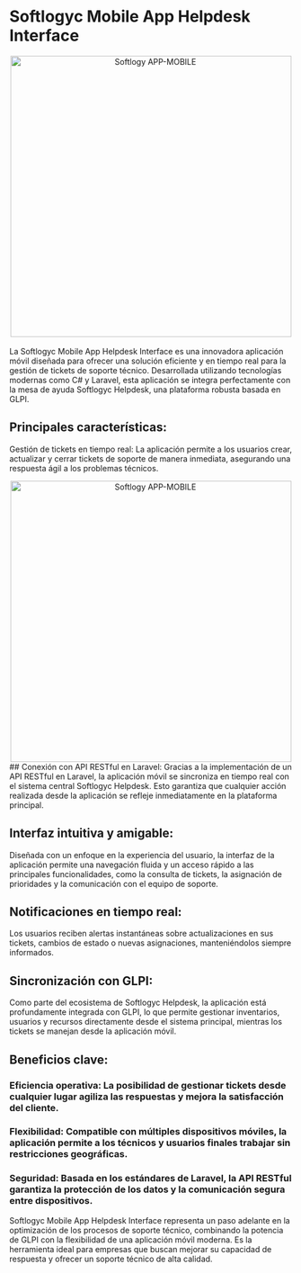 # Softlogyc Mobile App Helpdesk Interface

<div align="center">
 <img align="center" width="500px" src="https://github.com/user-attachments/assets/781312cc-46cb-43a9-a575-0d8007094eb5" alt="Softlogy APP-MOBILE"/>
</div>
 
<br>
La Softlogyc Mobile App Helpdesk Interface es una innovadora aplicación móvil diseñada para ofrecer una solución eficiente y en tiempo real para la gestión de tickets de soporte técnico. Desarrollada utilizando tecnologías modernas como C# y Laravel, esta aplicación se integra perfectamente con la mesa de ayuda Softlogyc Helpdesk, una plataforma robusta basada en GLPI.


## Principales características:
Gestión de tickets en tiempo real:
La aplicación permite a los usuarios crear, actualizar y cerrar tickets de soporte de manera inmediata, asegurando una respuesta ágil a los problemas técnicos.
<div align="center">
 <img align="center" width="500px" src="https://github.com/user-attachments/assets/5424047c-415d-41a9-8f16-f9d4ffc2e546" alt="Softlogy APP-MOBILE"/>
</div>
## Conexión con API RESTful en Laravel:
Gracias a la implementación de un API RESTful en Laravel, la aplicación móvil se sincroniza en tiempo real con el sistema central Softlogyc Helpdesk. Esto garantiza que cualquier acción realizada desde la aplicación se refleje inmediatamente en la plataforma principal.

## Interfaz intuitiva y amigable:
Diseñada con un enfoque en la experiencia del usuario, la interfaz de la aplicación permite una navegación fluida y un acceso rápido a las principales funcionalidades, como la consulta de tickets, la asignación de prioridades y la comunicación con el equipo de soporte.

## Notificaciones en tiempo real:
Los usuarios reciben alertas instantáneas sobre actualizaciones en sus tickets, cambios de estado o nuevas asignaciones, manteniéndolos siempre informados.

## Sincronización con GLPI:
Como parte del ecosistema de Softlogyc Helpdesk, la aplicación está profundamente integrada con GLPI, lo que permite gestionar inventarios, usuarios y recursos directamente desde el sistema principal, mientras los tickets se manejan desde la aplicación móvil.

## Beneficios clave:
### Eficiencia operativa: La posibilidad de gestionar tickets desde cualquier lugar agiliza las respuestas y mejora la satisfacción del cliente.
### Flexibilidad: Compatible con múltiples dispositivos móviles, la aplicación permite a los técnicos y usuarios finales trabajar sin restricciones geográficas.
### Seguridad: Basada en los estándares de Laravel, la API RESTful garantiza la protección de los datos y la comunicación segura entre dispositivos.
Softlogyc Mobile App Helpdesk Interface representa un paso adelante en la optimización de los procesos de soporte técnico, combinando la potencia de GLPI con la flexibilidad de una aplicación móvil moderna. Es la herramienta ideal para empresas que buscan mejorar su capacidad de respuesta y ofrecer un soporte técnico de alta calidad.


